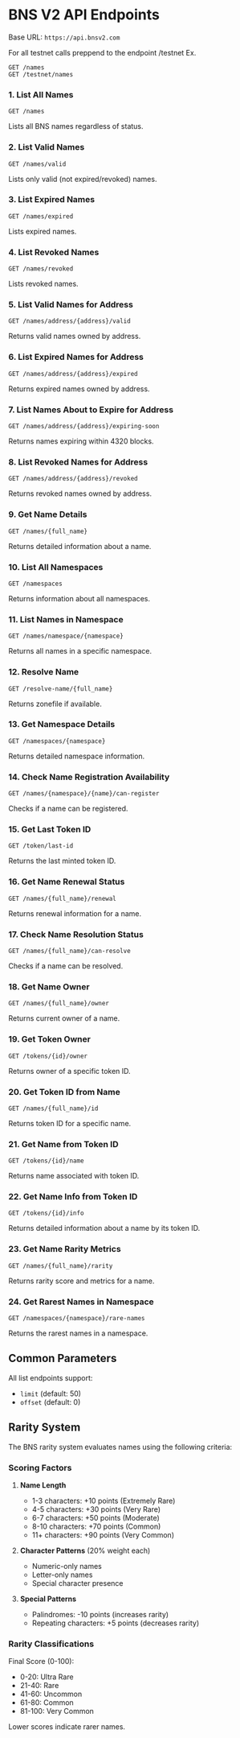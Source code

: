 # BNS V2 API Endpoints

Base URL: `https://api.bnsv2.com`

For all testnet calls preppend to the endpoint /testnet
Ex.

```http
GET /names
GET /testnet/names
```

### 1. List All Names

```http
GET /names
```

Lists all BNS names regardless of status.

### 2. List Valid Names

```http
GET /names/valid
```

Lists only valid (not expired/revoked) names.

### 3. List Expired Names

```http
GET /names/expired
```

Lists expired names.

### 4. List Revoked Names

```http
GET /names/revoked
```

Lists revoked names.

### 5. List Valid Names for Address

```http
GET /names/address/{address}/valid
```

Returns valid names owned by address.

### 6. List Expired Names for Address

```http
GET /names/address/{address}/expired
```

Returns expired names owned by address.

### 7. List Names About to Expire for Address

```http
GET /names/address/{address}/expiring-soon
```

Returns names expiring within 4320 blocks.

### 8. List Revoked Names for Address

```http
GET /names/address/{address}/revoked
```

Returns revoked names owned by address.

### 9. Get Name Details

```http
GET /names/{full_name}
```

Returns detailed information about a name.

### 10. List All Namespaces

```http
GET /namespaces
```

Returns information about all namespaces.

### 11. List Names in Namespace

```http
GET /names/namespace/{namespace}
```

Returns all names in a specific namespace.

### 12. Resolve Name

```http
GET /resolve-name/{full_name}
```

Returns zonefile if available.

### 13. Get Namespace Details

```http
GET /namespaces/{namespace}
```

Returns detailed namespace information.

### 14. Check Name Registration Availability

```http
GET /names/{namespace}/{name}/can-register
```

Checks if a name can be registered.

### 15. Get Last Token ID

```http
GET /token/last-id
```

Returns the last minted token ID.

### 16. Get Name Renewal Status

```http
GET /names/{full_name}/renewal
```

Returns renewal information for a name.

### 17. Check Name Resolution Status

```http
GET /names/{full_name}/can-resolve
```

Checks if a name can be resolved.

### 18. Get Name Owner

```http
GET /names/{full_name}/owner
```

Returns current owner of a name.

### 19. Get Token Owner

```http
GET /tokens/{id}/owner
```

Returns owner of a specific token ID.

### 20. Get Token ID from Name

```http
GET /names/{full_name}/id
```

Returns token ID for a specific name.

### 21. Get Name from Token ID

```http
GET /tokens/{id}/name
```

Returns name associated with token ID.

### 22. Get Name Info from Token ID

```http
GET /tokens/{id}/info
```

Returns detailed information about a name by its token ID.

### 23. Get Name Rarity Metrics

```http
GET /names/{full_name}/rarity
```

Returns rarity score and metrics for a name.

### 24. Get Rarest Names in Namespace

```http
GET /namespaces/{namespace}/rare-names
```

Returns the rarest names in a namespace.

## Common Parameters

All list endpoints support:

- `limit` (default: 50)
- `offset` (default: 0)

## Rarity System

The BNS rarity system evaluates names using the following criteria:

### Scoring Factors

1. **Name Length**

   - 1-3 characters: +10 points (Extremely Rare)
   - 4-5 characters: +30 points (Very Rare)
   - 6-7 characters: +50 points (Moderate)
   - 8-10 characters: +70 points (Common)
   - 11+ characters: +90 points (Very Common)

2. **Character Patterns** (20% weight each)

   - Numeric-only names
   - Letter-only names
   - Special character presence

3. **Special Patterns**
   - Palindromes: -10 points (increases rarity)
   - Repeating characters: +5 points (decreases rarity)

### Rarity Classifications

Final Score (0-100):

- 0-20: Ultra Rare
- 21-40: Rare
- 41-60: Uncommon
- 61-80: Common
- 81-100: Very Common

Lower scores indicate rarer names.
